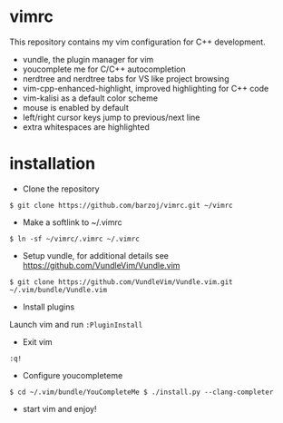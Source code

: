 # vimrc

This repository contains my vim configuration for C++ development.

* vundle, the plugin manager for vim
* youcomplete me for C/C++ autocompletion
* nerdtree and nerdtree tabs for VS like project browsing
* vim-cpp-enhanced-highlight, improved highlighting for C++ code
* vim-kalisi as a default color scheme
* mouse is enabled by default
* left/right cursor keys jump to previous/next line
* extra whitespaces are highlighted

# installation

* Clone the repository

`$ git clone https://github.com/barzoj/vimrc.git ~/vimrc`

* Make a softlink to ~/.vimrc

`$ ln -sf ~/vimrc/.vimrc ~/.vimrc`

* Setup vundle, for additional details see https://github.com/VundleVim/Vundle.vim

`$ git clone https://github.com/VundleVim/Vundle.vim.git ~/.vim/bundle/Vundle.vim`

* Install plugins

Launch vim and run `:PluginInstall`

* Exit vim

`:q!`

* Configure youcompleteme

`$ cd ~/.vim/bundle/YouCompleteMe
$ ./install.py --clang-completer`

* start vim and enjoy!
